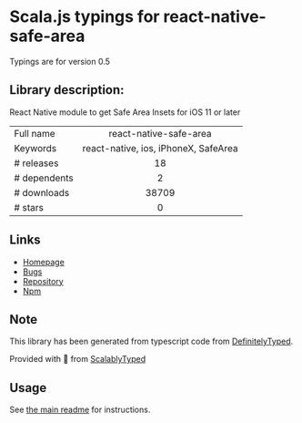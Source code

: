 
# Scala.js typings for react-native-safe-area

Typings are for version 0.5

## Library description:
React Native module to get Safe Area Insets for iOS 11 or later

|                    |                 |
| ------------------ | :-------------: |
| Full name          | react-native-safe-area |
| Keywords           | react-native, ios, iPhoneX, SafeArea |
| # releases         | 18 |
| # dependents       | 2 |
| # downloads        | 38709 |
| # stars            | 0 |

## Links
- [Homepage](https://github.com/miyabi/react-native-safe-area#readme)
- [Bugs](https://github.com/miyabi/react-native-safe-area/issues)
- [Repository](https://github.com/miyabi/react-native-safe-area)
- [Npm](https://www.npmjs.com/package/react-native-safe-area)
    


## Note
This library has been generated from typescript code from [DefinitelyTyped](https://definitelytyped.org).

Provided with :purple_heart: from [ScalablyTyped](https://github.com/oyvindberg/ScalablyTyped)

## Usage
See [the main readme](../../readme.md) for instructions.


